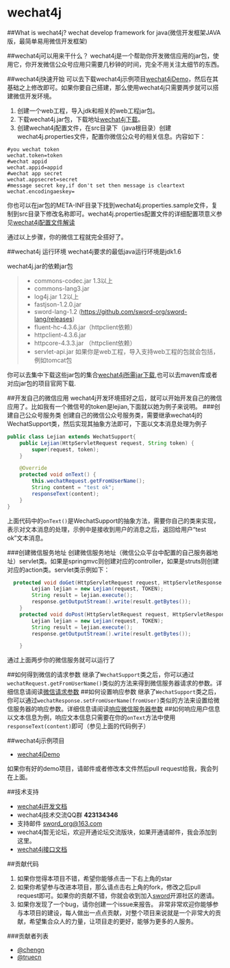 ﻿wechat4j
========

##What is wechat4j?
wechat develop framework for java(微信开发框架JAVA版，最简单易用微信开发框架)

##wechat4j可以用来干什么？
  wechat4j是一个帮助你开发微信应用的jar包，使用它，你开发微信公众号应用只需要几秒钟的时间，完全不用关注太细节的东西。

##wechat4j快速开始
   可以去下载wechat4j示例项目[wechat4jDemo](https://github.com/repoproject/wechat4jDemo)，然后在其基础之上修改即可。如果你要自己搭建，那么使用wechat4j只需要两步就可以搭建微信开发环境。 
 1. 创建一个web工程，导入jdk和相关的web工程jar包。 
 2. 下载wechat4j.jar包，下载地址[wechat4j下载](https://github.com/sword-org/wechat4j/releases)。 
 3. 创建wechat4j配置文件，在src目录下（java根目录）创建wechat4j.properties文件，配置你微信公众号的相关信息。内容如下：
```properties
#you wechat token
wechat.token=token
#wechat appid
wechat.appid=appid
#wechat app secret
wechat.appsecret=secret
#message secret key,if don't set then message is cleartext
wechat.encodingaeskey=
```
你也可以在jar包的META-INF目录下找到wechat4j.properties.sample文件，复制到src目录下修改名称即可。wechat4j.properties配置文件的详细配置项意义参见[wechat4j配置文件解读](https://github.com/sword-org/wechat4j/wiki/wechat4j%E9%85%8D%E7%BD%AE%E6%96%87%E4%BB%B6%E8%A7%A3%E8%AF%BB)

通过以上步骤，你的微信工程就完全搭好了。

##wechat4j 运行环境
 wechat4j要求的最低java运行环境是jdk1.6  

 wechat4j.jar的依赖jar包
> * commons-codec.jar  1.3以上
> * commons-lang3.jar
> * log4j.jar 1.2以上
> * fastjson-1.2.0.jar
> * sword-lang-1.2 (https://github.com/sword-org/sword-lang/releases)
> * fluent-hc-4.3.6.jar（httpclient依赖）
> * httpclient-4.3.6.jar
> * httpcore-4.3.3.jar （httpclient依赖）
> * servlet-api.jar  如果你是web工程，导入支持web工程的包就会包括，例如tomcat包

你可以去集中下载这些jar包的集合[wechat4j所需jar下载](http://files.cnblogs.com/chengn/wechat4j-lib.rar),也可以去maven库或者对应jar包的项目官网下载.

##开发自己的微信应用
 wechat4j开发环境搭好之后，就可以开始开发自己的微信应用了。比如我有一个微信号的token是lejian,下面就以她为例子来说明。
###创建自己公众号服务类
创建自己的微信公众号服务类，需要继承wechat4j的WechatSupport类，然后实现其抽象方法即可，下面以文本消息处理为例子
```java
public class Lejian extends WechatSupport{
	public Lejian(HttpServletRequest request, String token) {
		super(request, token);
	}

	@Override
	protected void onText() {
		this.wechatRequest.getFromUserName();
		String content = "test ok";
		responseText(content);
	}
}
```
上面代码中的``onText()``是WechatSupport的抽象方法，需要你自己的类来实现，表示对文本消息的处理，示例中是接收到用户的消息之后，返回给用户“test ok”文本消息。
   
###创建微信服务地址
创建微信服务地址（微信公众平台中配置的自己服务器地址）servlet类。如果是springmvc则创建对应的controller，如果是struts则创建对应的action类。servlet类示例如下：
```java
  protected void doGet(HttpServletRequest request, HttpServletResponse response) throws ServletException, IOException {
		Lejian lejian = new Lejian(request, TOKEN);
		String result = lejian.execute();
		response.getOutputStream().write(result.getBytes());
	}
	protected void doPost(HttpServletRequest request, HttpServletResponse response) throws ServletException, IOException {
		Lejian lejian = new Lejian(request, TOKEN);
		String result = lejian.execute();
		response.getOutputStream().write(result.getBytes());

	}
```
通过上面两步你的微信服务就可以运行了

##如何得到微信的请求参数
继承了``WechatSupport``类之后，你可以通过``wechatRequest.getFromUserName()``类似的方法来得到微信服务器请求的参数。详细信息请阅读[微信请求参数](https://github.com/sword-org/wechat4j/wiki/%E5%BE%97%E5%88%B0%E5%BE%AE%E4%BF%A1%E8%AF%B7%E6%B1%82%E5%8F%82%E6%95%B0)
##如何设置响应参数
继承了``WechatSupport``类之后，你可以通过``wechatResponse.setFromUserName(fromUser)``类似的方法来设置给微信服务器的响应参数。详细信息请阅读[响应微信服务器参数](https://github.com/sword-org/wechat4j/wiki/%E8%AE%BE%E7%BD%AE%E5%93%8D%E5%BA%94%E5%BE%AE%E4%BF%A1%E5%8F%82%E6%95%B0)
##如何响应用户信息
以文本信息为例，响应文本信息只需要在你的``onText``方法中使用``responseText(content)``即可（参见上面的代码例子）

##wechat4j示例项目
* [wechat4jDemo](https://github.com/repoproject/wechat4jDemo)

如果你有好的demo项目，请邮件或者修改本文件然后pull request给我，我会列在上面。

##技术支持
* [wechat4j开发文档](https://github.com/sword-org/wechat4j/wiki) 
* wechat4j技术交流QQ群  **423134346**
* 支持邮件 sword_org@163.com
* wechat4j暂无论坛，欢迎开通论坛交流版块，如果开通请邮件，我会添加到这里。
* [wechat4j接口文档](http://www.chengn.com/wechat4j/)


##贡献代码

1. 如果你觉得本项目不错，希望你能够点击一下右上角的star
2. 如果你希望参与改进本项目，那么请点击右上角的fork，修改之后pull request即可。如果你的贡献不错，你就会收到加入[sword](https://github.com/sword-org)开源社区的邀请。
3. 如果你发现了一个bug，请你创建一个issue来报告。
非常非常欢迎你能够参与本项目的建设，每人做出一点点贡献，对整个项目来说就是一个非常大的贡献，希望集合众人的力量，让项目走的更好，能够为更多的人服务。

###贡献者列表
* [@chengn](https://github.com/chengn)
* [@truecn](https://github.com/truecn)














